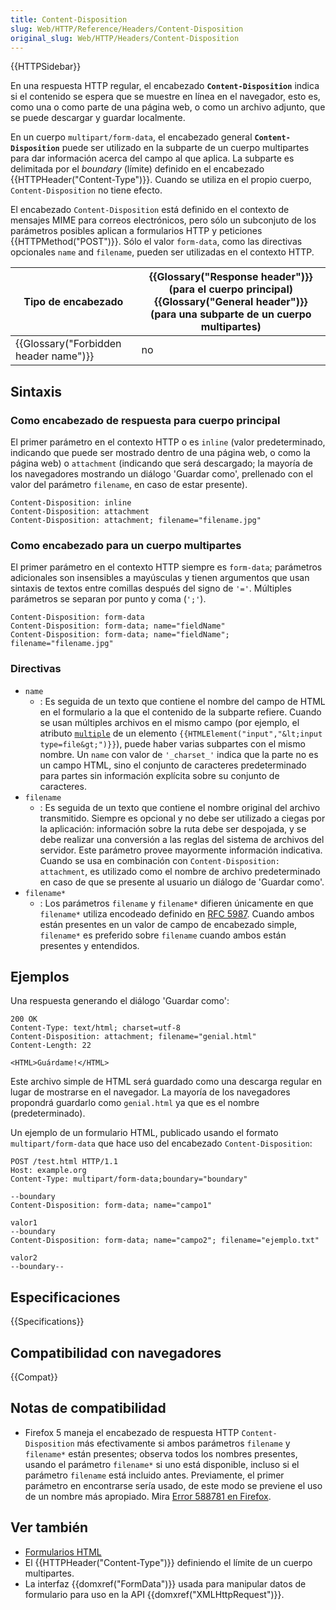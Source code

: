 ```yaml
---
title: Content-Disposition
slug: Web/HTTP/Reference/Headers/Content-Disposition
original_slug: Web/HTTP/Headers/Content-Disposition
---
```


{{HTTPSidebar}}

En una respuesta HTTP regular, el encabezado **`Content-Disposition`** indica si el contenido se espera que se muestre en línea en el navegador, esto es, como una o como parte de una página web, o como un archivo adjunto, que se puede descargar y guardar localmente.

En un cuerpo `multipart/form-data`, el encabezado general **`Content-Disposition`** puede ser utilizado en la subparte de un cuerpo multipartes para dar información acerca del campo al que aplica. La subparte es delimitada por el _boundary_ (límite) definido en el encabezado {{HTTPHeader("Content-Type")}}. Cuando se utiliza en el propio cuerpo, `Content-Disposition` no tiene efecto.

El encabezado `Content-Disposition` está definido en el contexto de mensajes MIME para correos electrónicos, pero sólo un subconjuto de los parámetros posibles aplican a formularios HTTP y peticiones {{HTTPMethod("POST")}}. Sólo el valor `form-data`, como las directivas opcionales `name` and `filename`, pueden ser utilizadas en el contexto HTTP.

| Tipo de encabezado                    | {{Glossary("Response header")}} (para el cuerpo principal) {{Glossary("General header")}} (para una subparte de un cuerpo multipartes) |
| ------------------------------------- | -------------------------------------------------------------------------------------------------------------------------------------- |
| {{Glossary("Forbidden header name")}} | no                                                                                                                                     |

## Sintaxis

### Como encabezado de respuesta para cuerpo principal

El primer parámetro en el contexto HTTP o es `inline` (valor predeterminado, indicando que puede ser mostrado dentro de una página web, o como la página web) o `attachment` (indicando que será descargado; la mayoría de los navegadores mostrando un diálogo 'Guardar como', prellenado con el valor del parámetro `filename`, en caso de estar presente).

```
Content-Disposition: inline
Content-Disposition: attachment
Content-Disposition: attachment; filename="filename.jpg"
```

### Como encabezado para un cuerpo multipartes

El primer parámetro en el contexto HTTP siempre es `form-data`; parámetros adicionales son insensibles a mayúsculas y tienen argumentos que usan sintaxis de textos entre comillas después del signo de `'='`. Múltiples parámetros se separan por punto y coma (`';'`).

```
Content-Disposition: form-data
Content-Disposition: form-data; name="fieldName"
Content-Disposition: form-data; name="fieldName"; filename="filename.jpg"
```

### Directivas

- `name`
  - : Es seguida de un texto que contiene el nombre del campo de HTML en el formulario a la que el contenido de la subparte refiere. Cuando se usan múltiples archivos en el mismo campo (por ejemplo, el atributo [`multiple`](/es/docs/Web/HTML/Element/input#multiple) de un elemento `{{HTMLElement("input","&lt;input type=file&gt;")}}`), puede haber varias subpartes con el mismo nombre.
    Un `name` con valor de `'_charset_'` indica que la parte no es un campo HTML, sino el conjunto de caracteres predeterminado para partes sin información explícita sobre su conjunto de caracteres.
- `filename`
  - : Es seguida de un texto que contiene el nombre original del archivo transmitido. Siempre es opcional y no debe ser utilizado a ciegas por la aplicación: información sobre la ruta debe ser despojada, y se debe realizar una conversión a las reglas del sistema de archivos del servidor. Este parámetro provee mayormente información indicativa. Cuando se usa en combinación con `Content-Disposition: attachment`, es utilizado como el nombre de archivo predeterminado en caso de que se presente al usuario un diálogo de 'Guardar como'.
- `filename*`
  - : Los parámetros `filename` y `filename*` difieren únicamente en que `filename*` utiliza encodeado definido en [RFC 5987](https://tools.ietf.org/html/rfc5987). Cuando ambos están presentes en un valor de campo de encabezado simple, `filename*` es preferido sobre `filename` cuando ambos están presentes y entendidos.

## Ejemplos

Una respuesta generando el diálogo 'Guardar como':

```
200 OK
Content-Type: text/html; charset=utf-8
Content-Disposition: attachment; filename="genial.html"
Content-Length: 22

<HTML>Guárdame!</HTML>
```

Este archivo simple de HTML será guardado como una descarga regular en lugar de mostrarse en el navegador. La mayoría de los navegadores propondrá guardarlo como `genial.html` ya que es el nombre (predeterminado).

Un ejemplo de un formulario HTML, publicado usando el formato `multipart/form-data` que hace uso del encabezado `Content-Disposition`:

```
POST /test.html HTTP/1.1
Host: example.org
Content-Type: multipart/form-data;boundary="boundary"

--boundary
Content-Disposition: form-data; name="campo1"

valor1
--boundary
Content-Disposition: form-data; name="campo2"; filename="ejemplo.txt"

valor2
--boundary--
```

## Especificaciones

{{Specifications}}

## Compatibilidad con navegadores

{{Compat}}

## Notas de compatibilidad

- Firefox 5 maneja el encabezado de respuesta HTTP `Content-Disposition` más efectivamente si ambos parámetros `filename` y `filename*` están presentes; observa todos los nombres presentes, usando el parámetro `filename*` si uno está disponible, incluso si el parámetro `filename` está incluido antes. Previamente, el primer parámetro en encontrarse sería usado, de este modo se previene el uso de un nombre más apropiado. Mira [Error 588781 en Firefox](https://bugzil.la/588781).

## Ver también

- [Formularios HTML](/es/docs/Learn_web_development/Extensions/Forms)
- El {{HTTPHeader("Content-Type")}} definiendo el límite de un cuerpo multipartes.
- La interfaz {{domxref("FormData")}} usada para manipular datos de formulario para uso en la API {{domxref("XMLHttpRequest")}}.
